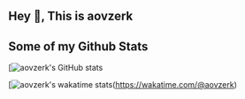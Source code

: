 ## Hey 👋, This is aovzerk

## Some of my Github Stats


[![aovzerk's GitHub stats](https://github-readme-stats.vercel.app/api?username=aovzerk&show_icons=true&theme=synthwave)</br>


[![aovzerk's wakatime stats](https://github-readme-stats.vercel.app/api/wakatime?username=aovzerk&theme=radical)(https://wakatime.com/@aovzerk)
